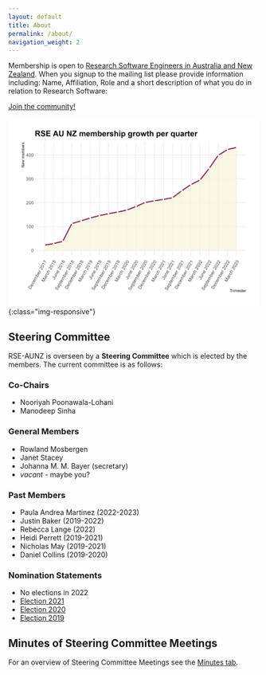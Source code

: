 ```yaml
---
layout: default
title: About
permalink: /about/
navigation_weight: 2
---
```


Membership is open to [Research Software Engineers in Australia and New Zealand](https://rse-aunz.github.io/). When you signup to the mailing list please provide information including: Name, Affiliation, Role and a short description of what you do in relation to Research Software:

<a class="rse rse-join" href="{{ site.sign_up }}">Join the community!</a>

![rse-workshop](/assets/RSE-Members-2023-03-01.png){:class="img-responsive"}

## Steering Committee

RSE-AUNZ is overseen by a __Steering Committee__ which is elected by the members.
The current committee is as follows:

### Co-Chairs
- Nooriyah Poonawala-Lohani
- Manodeep Sinha

### General Members
- Rowland Mosbergen 
- Janet Stacey
- Johanna M. M. Bayer (secretary)
- *vacant* - maybe you?

### Past Members
- Paula Andrea Martinez (2022-2023)
- Justin Baker (2019-2022)
- Rebecca Lange (2022)
- Heidi Perrett (2019-2021)
- Nicholas May (2019-2021)
- Daniel Collins (2019-2020)


### Nomination Statements
- No elections in 2022
- [Election 2021](https://github.com/rse-aunz/organisation/blob/master/Elections/2021/nominations.md)
- [Election 2020](https://github.com/rse-aunz/organisation/blob/master/Elections/2020/nominations.md)
- [Election 2019](https://github.com/rse-aunz/organisation/blob/master/Elections/2019/nominations.md)


## Minutes of Steering Committee Meetings

For an overview of Steering Committee Meetings see the [Minutes tab](/minutes/).
